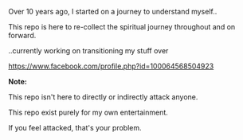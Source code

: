 Over 10 years ago, I started on a journey to understand myself..

This repo is here to re-collect the spiritual journey throughout and on forward.

..currently working on transitioning my stuff over

https://www.facebook.com/profile.php?id=100064568504923

**Note:**

This repo isn't here to directly or indirectly attack anyone.

This repo exist purely for my own entertainment.

If you feel attacked, that's your problem.
